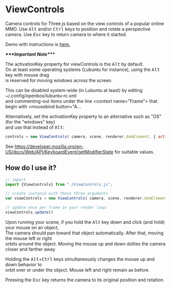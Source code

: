 # ViewControls

Camera controls for Three.js based on the view controls of a popular online MMO. Use <kbd>Alt</kbd> and/or <kbd>Ctrl</kbd> keys to position and rotate a perspective camera.  Use <kbd>Esc</kbd> key to return camera to where it started.

Demo with instructions is [here.](https://shoottheluck.github.io/View-Controls)

***\*\*\*Important Note\*\*\****

The activationKey property for viewControls is the <kbd>Alt</kbd> by default.<br>
On at least some operating systems (Lubuntu for instance), using the <kbd>Alt</kbd> key with mouse drag<br>
is reserved for moving windows across the screen.

This can be disabled system-wide (in Lubuntu at least) by editing ~/.config/openbox/lubuntu-rc.xml <br>
and commenting-out items under the line \<context name="Frame"\> that begin with \<mousebind button="A... <br>

Alternatively, set the activationKey property to an alternative such as "OS" (for the "windows" key) <br>
and use that instead of <kbd>Alt</kbd>:

```javascript
controls = new ViewControls( camera, scene, renderer.domElement, { activationKey: "OS" } );
```
See https://developer.mozilla.org/en-US/docs/Web/API/KeyboardEvent/getModifierState for suitable values.

## How do I use it?
```javascript
// import
import {ViewControls} from "./ViewControls.js";

// create instance with these three arguments
var viewControls = new ViewControls( camera, scene, renderer.domElement );

// update once per frame in your render loop:
viewControls.update()
```

Upon running your scene, if you hold the <kbd>Alt</kbd> key down and click (and hold) your mouse on an object, <br>
The camera should pan toward that object automatically. After that, moving the mouse left or right  <br>
orbits around the object.  Moving the mouse up and down dollies the camera closer and farther away <br>

Holding the <kbd>Alt</kbd>+<kbd>Ctrl</kbd> keys simultaneously changes the mouse up and down behavior to <br>
orbit over or under the object.  Mouse left and right remain as before. <br>

Pressing the <kbd>Esc</kbd> key returns the camera to its original position and rotation.

